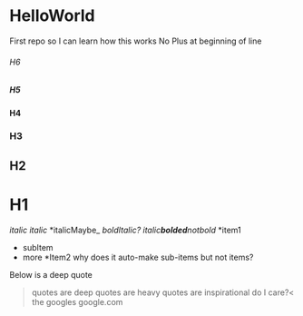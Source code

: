# HelloWorld
First repo so I can learn how this works
No Plus at beginning of line
###### H6
##### H5
#### H4
### H3
## H2
# H1
*italic*
_italic_
*italicMaybe_
*_boldItalic?_*
*italic**bolded**notbold*
*item1
  * subItem
  * more
*Item2
why does it auto-make sub-items but not items?

Below is a deep quote
>quotes are deep
quotes are heavy
quotes are inspirational
do I care?<
the googles google.com
